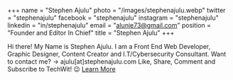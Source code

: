 +++
name = "Stephen Ajulu"
photo = "/images/stephenajulu.webp"
twitter = "stephenajulu"
facebook = "stephenajulu"
instagram = "stephenajulu"
linkedin = "in/stephenajulu"
email = "alunje73@gmail.com"
position = "Founder and Editor In Chief"
title = "Stephen Ajulu"
+++

Hi there! 
My Name is Stephen Ajulu. 
I am a Front End Web Developer, Graphic Designer, Content Creator and I.T/Cybersecurity Consultant.
Want to contact me? → ajulu[at]stephenajulu.com 
Like, Share, Comment and Subscribe to TechWit! 😉
[Learn More](https://stephenajulu.com)

